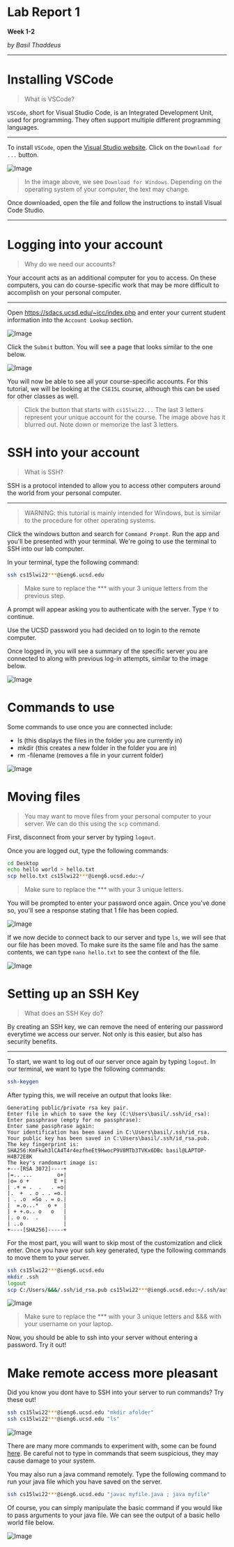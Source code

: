 # Lab Report 1
**Week 1-2**

*by Basil Thaddeus*

---

# Installing VSCode

> What is VSCode?

`VSCode`, short for Visual Studio Code, is an Integrated Development Unit, used for programming. They often support multiple different programming languages.

---

To install `VSCode`, open the [Visual Studio website](https://code.visualstudio.com/). Click on the `Download for ...` button.

![Image](images/vscode.png)

> In the image above, we see `Download for Windows`. Depending on the operating system of your computer, the text may change.

Once downloaded, open the file and follow the instructions to install Visual Code Studio.

---

# Logging into your account

> Why do we need our accounts?

Your account acts as an additional computer for you to access. On these computers, you can do course-specific work that may be more difficult to accomplish on your personal computer.

---

Open https://sdacs.ucsd.edu/~icc/index.php and enter your current student information into the `Account Lookup` section.

![Image](images/account_lookup.png)

Click the `Submit` button. You will see a page that looks similar to the one 
below. 

![Image](images/account_results.png)

You will now be able to see all your course-specific accounts. For this tutorial, we will be looking at the `CSE15L` course, although this can be used for other classes as well.

> Click the button that starts with `cs15lwi22...` The last 3 letters represent your unique account for the course. The image above has it blurred out. Note down or memorize the last 3 letters.

# SSH into your account

> What is SSH?

SSH is a protocol intended to allow you to access other computers around the world from your personal computer.

---

> WARNING: this tutorial is mainly intended for Windows, but is similar to the procedure for other operating systems.

Click the windows button and search for `Command Prompt`. Run the app and you'll be presented with your terminal. We're going to use the terminal to SSH into our lab computer.

In your terminal, type the following command:

```bash
ssh cs15lwi22***@ieng6.ucsd.edu
```

> Make sure to replace the *** with your 3 unique letters from the previous step.

A prompt will appear asking you to authenticate with the server. Type `Y` to continue.

Use the UCSD password you had decided on to login to the remote computer.

Once logged in, you will see a summary of the specific server you are connected to along with previous log-in attempts, similar to the image below.

![Image](images/logged-in.png)

# Commands to use

Some commands to use once you are connected include:

* ls (this displays the files in the folder you are currently in)
* mkdir (this creates a new folder in the folder you are in)
* rm -filename (removes a file in your current folder)

![Image](images/commands.png)

# Moving files

> You may want to move files from your personal computer to your server. We can do this using the `scp` command.

First, disconnect from your server by typing `logout`.

Once you are logged out, type the following commands:

```bash
cd Desktop
echo hello world > hello.txt
scp hello.txt cs15lwi22***@ieng6.ucsd.edu:~/
```

> Make sure to replace the *** with your 3 unique letters.

You will be prompted to enter your password once again. Once you've done so, you'll see a response stating that 1 file has been copied.

![Image](images/file_copied.png)

If we now decide to connect back to our server and type `ls`, we will see that our file has been moved. To make sure its the same file and has the same contents, we can type `nano hello.txt` to see the context of the file.

![Image](images/server_ls.png)

# Setting up an SSH Key

> What does an SSH Key do?

By creating an SSH key, we can remove the need of entering our password everytime we access our server. Not only is this easier, but also has security benefits.

---

To start, we want to log out of our server once again by typing `logout`. In our terminal, we want to type the following commands:

```bash
ssh-keygen
```

After typing this, we will receive an output that looks like:

```
Generating public/private rsa key pair.
Enter file in which to save the key (C:\Users\basil/.ssh/id_rsa):
Enter passphrase (empty for no passphrase):
Enter same passphrase again:
Your identification has been saved in C:\Users\basil/.ssh/id_rsa.
Your public key has been saved in C:\Users\basil/.ssh/id_rsa.pub.
The key fingerprint is:
SHA256:KmFkwh3lCA4T4r4ezfheEt9HwocP9V8MTb3TVKx6DBc basil@LAPTOP-H4B72E8K
The key's randomart image is:
+---[RSA 3072]----+
|=.. ...        o+|
|o= o +        E +|
| .+ = .  .   . =o|
|.  +  . o . . =o.|
| . .o  =So . = o.|
|  =.o...*   o +  |
| + +.o.. o   o   |
|. o o.  .        |
| ..o             |
+----[SHA256]-----+
```

For the most part, you will want to skip most of the customization and click enter. Once you have your ssh key generated, type the following commands to move them to your server.

```bash
ssh cs15lwi22***@ieng6.ucsd.edu
mkdir .ssh
logout
scp C:/Users/&&&/.ssh/id_rsa.pub cs15lwi22***@ieng6.ucsd.edu:~/.ssh/authorized_keys
```

![Image](images/copy_ssh.png)

> Make sure to replace the *** with your 3 unique letters and &&& with your username on your laptop.

Now, you should be able to ssh into your server without entering a password. Try it out!

# Make remote access more pleasant

Did you know you dont have to SSH into your server to run commands? Try these out!

```bash
ssh cs15lwi22***@ieng6.ucsd.edu "mkdir afolder"
ssh cs15lwi22***@ieng6.ucsd.edu "ls"
```

![Image](images/remote_commands.png)

There are many more commands to experiment with, some can be found [here](https://www.educative.io/blog/bash-shell-command-cheat-sheet). Be careful not to type in commands that seem suspicious, they may cause damage to your system.

You may also run a java command remotely. Type the following command to run your java file which you have saved on the server.

```bash
ssh cs15lwi22***@ieng6.ucsd.edu "javac myfile.java ; java myfile"
```

Of course, you can simply manipulate the basic command if you would like to pass arguments to your java file. We can see the output of a basic hello world file below.

![Image](images/run_remote_file.png)